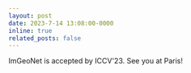 ```yaml
---
layout: post
date: 2023-7-14 13:08:00-0000
inline: true
related_posts: false
---
```


ImGeoNet is accepted by ICCV'23. See you at Paris!
